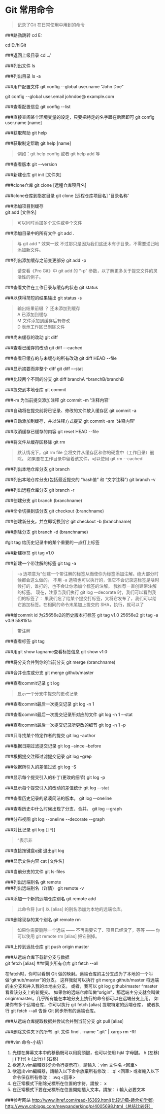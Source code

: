 # Git 常用命令

>记录了Git 在日常使用中用到的命令 



###路劲跳转 
cd E: 

cd E:/hiGit  

###返回上级目录
cd ../  

###列出文件
ls

###列出目录
ls -a




###用户配置文件
git config --global user.name "John Doe"

git config --global user.email johndoe@ example.com

###查看配置信息
git config --list

###直接查阅某个环境变量的设定，只要把特定的名字跟在后面即可 
git config user.name [name]

###获取帮助
git help

###获取制定帮助
git help [name]  
>例如：git help config 或者 git help add 等

###查看版本
git --version  




###新建仓库
git init  [文件夹]  

###clone仓库
git clone [远程仓库项目名]  

###clone仓库到指定目录
git clone [远程仓库项目名]  '目录名称'




###添加项目到缓存   
git add [文件名]
>可以同时添加多个文件或单个文件

###添加目录中的所有文件
git add .    
>与 git add * 效果一致   不过那只是因为我们这还木有子目录，不需要递归地添加新文件。

###列出添加缓存之前变更部分
git add -p 
>请查看《Pro Git》中 git add 的 “-p” 参数，以了解更多关于提交文件的灵活性的例子。




###查看文件在工作目录与缓存的状态
git status 

###以获得简短的结果输出 
git status -s
> 输出结果前缀 
？  还未添加到缓存   
A   已添加到缓存   
M   文件添加到缓存后有修改    
D   表示工作区已删除文件     


  

###尚未缓存的改动
git diff 

###查看已缓存的改动
git diff –-cached 

###查看已缓存的与未缓存的所有改动 
git diff HEAD --file  

###显示摘要而非整个 diff
git diff –-stat 

###比较两个不同的分支 
git diff branchA ^branchB/branchB  



###提交到本地仓库 
git commit 

###-m 为当前提交添加注释
git commit -m '注释内容'   

###自动将在提交前将已记录、修改的文件放入缓存区
git commit -a 

###自动添加到缓存，并以注释方式提交
git commit -am  '注释内容'




###取消缓存已缓存的内容
git reset HEAD --file 

###将文件从缓存区移除
git rm 
>默认情况下，git rm file 会将文件从缓存区和你的硬盘中（工作目录）删除。 如果要在工作目录中留着该文件，可以使用 git rm --cached




###列出本地仓库分支
git branch 

###列出本地仓库分支(包括最近提交的 “hash值” 和  “文字注释”)
git branch -v 

###列出远程仓库分支
git branch -r 

###创建分支 
git branch (branchname) 

###命令切换到该分支
git checkout (branchname)

###创建新分支，并立即切换到它
git checkout -b (branchname) 

###删除分支
git branch -d (branchname) 




#git tag 给历史记录中的某个重要的一点打上标签

###新建标签
git tag v1.0

###新建一个带注解的标签
git tag -a    
>-a 选项意为“创建一个带注解的标签从而使你为标签添加注解。绝大部分时候都会这么做的。 不用 -a 选项也可以执行的，但它不会记录这标签是啥时候打的，谁打的，也不会让你添加个标签的注解。 我推荐一直创建带注解的标签。
现在，注意当我们执行 git log --decorate 时，我们可以看到我们的标签了：
果我们忘了给某个提交打标签，又将它发布了，我们可以给它追加标签。在相同的命令末尾加上提交的 SHA，执行，就可以了 


###给commit id 为25656e2的历史版本打标签
git tag v1.0  25656e2
git tag -a v0.9 558151a
>带注解

###查看标签
git tag  

###用git show tagname查看标签信息
git show v1.0   





###将分支合并到你的当前分支
git merge (branchname) 

###合并仓库或分支
git merge github/master 




###查看commit记录 
git log 
>显示一个分支中提交的更改记录 

###查看commit最后一次提交记录
git log -n 1 

###查看commit最后一次提交记录所对应的文件 
git log -n 1 --stat 

###查看commit最后一次提交记录所更改的细节
git log -n 1 -p 

###只寻找某个特定作者的提交
git log –author 

###根据日期过滤提交记录
git log –since –before

###根据提交注释过滤提交记录
git log –grep 

###依据所引入的差值过滤
git log -S 

###显示每个提交引入的补丁(更改的细节)
git log -p 

###显示每个提交引入的改动的差值统计
git log –-stat 

###查看历史记录的紧凑简洁的版本。
git log --oneline 

###查看历史中什么时候出现了分支、合并。
git log --graph  

###分布视图
git log --oneline --decorate --graph

###对比记录
git log [] ^[]   
>^表示非

###直接按键盘q键
退出git log   




###显示文件内容
cat [文件名]  

###当前分支的文件
git ls-files  




###列出远端别名
git remote   
###列出远端别名（详情） 
git remote -v

###添加一个新的远端仓库别名
git remote add  
>此命令将 [url] 以 [alias] 的别名添加为本地的远端仓库。

###删除现存的某个别名
git remote rm  
>如果你需要删除一个远端 —— 不再需要它了、项目已经没了，等等 —— 你可以使用 git remote rm [alias] 把它删掉。




###上传到远处仓库
git push origin master  




###从远端仓库下载新分支与数据  
git fetch [alias]
###同步所有仓库
git fetch --all 

在fatch时，你可以看到 Git 做的映射。远端仓库的主分支成为了本地的一个叫做“github/master”的分支。 这样我就可以执行 git merge github/master 将远端的主分支和并入我的本地主分支。 或者，我可以 git log github/master ^master 看看该分支上的新提交。 如果你的远端仓库叫做“origin”，那远端主分支就会叫做 origin/master。几乎所有能在本地分支上执行的命令都可以在远端分支上用。
如果你有多个远端仓库，你可以执行 git fetch [alias] 提取特定的远端仓库， 或者执行 git fetch --all 告诉 Git 同步所有的远端仓库。




###从远端仓库提取数据并尝试合并到当前分支
git pull [alias] 

###删除文件夹下的所有 .git 文件
find . -name ".git" | xargs rm -Rf




###vim 命令-小结1
1. 光標在屏幕文本中的移動既可以用箭頭鍵，也可以使用 hjkl 字母鍵。
h (左移)	j (下行)       k (上行)	   l (右移)
  2. 欲進入vim編輯器(從命令行提示符)，請輸入︰vim 文件名 <回車>
  3. 欲退出vim編輯器，請輸入以下命令放棄所有修改︰
<ESC>   :q!	<回車>
     或者輸入以下命令保存所有修改︰
<ESC>   :wq	<回車>
  4. 在正常模式下刪除光標所在位置的字符，請按︰ x
  5. 在正常模式下要在光標所在位置開始插入文本，請按︰
i     輸入必要文本	<ESC>


###参考网站
http://www.ihref.com/read-16369.html(比较详细-适合初学者)
http://www.cnblogs.com/newpanderking/p/4005698.html（总结比较好）  